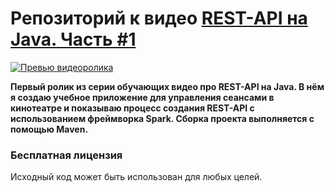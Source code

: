 # Репозиторий к видео [REST-API на Java. Часть #1](https://youtu.be/Buf0gaqXOjo)

[![Превью видеоролика](http://lid.tv/images/video/preview/video-2-preview.png)](https://youtu.be/Buf0gaqXOjo)

**Первый ролик из серии обучающих видео про REST-API на Java. В нём я создаю учебное приложение для управления сеансами в кинотеатре и показываю процесс создания REST-API с использованием фреймворка Spark. Сборка проекта выполняется с помощью Maven.**

### Бесплатная лицензия
Исходный код может быть использован для любых целей.
